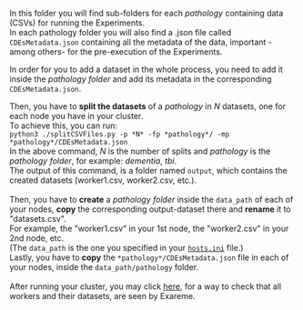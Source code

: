 In this folder you will find sub-folders for each *pathology* containing data (CSVs) for running the Experiments.<br/>
In each pathology folder you will also find a .json file called
```CDEsMetadata.json``` containing all the metadata of the data, important -among others- for the pre-execution of the Experiments. 

In order for you to add a dataset in the whole process, you need to add it inside the *pathology folder* and add its metadata in the corresponding ```CDEsMetadata.json```.

Then, you have to **split the datasets** of a *pathology* in *N* datasets, one for each node you have in your cluster.<br/>
To achieve this, you can run:<br/>
```python3 ./splitCSVFiles.py -p *N* -fp *pathology*/ -mp *pathology*/CDEsMetadata.json```<br/>
In the above command, *N* is the number of splits and *pathology* is the *pathology folder*, for example: *dementia*, *tbi*.<br/>
The output of this command, is a folder named ```output```, which contains the created datasets (worker1.csv, worker2.csv, etc.).<br/>
<br/>
Then, you have to **create** a *pathology folder* inside the ```data_path``` of each of your nodes, **copy** the corresponding output-dataset there and **rename** it to "datasets.csv".<br/>
For example, the "worker1.csv" in your 1st node, the "worker2.csv" in your 2nd node, etc.<br/>
(The ```data_path``` is the one you specified in your [```hosts.ini```](https://github.com/madgik/exareme/blob/master/Federated-Deployment/Documentation/Optionals.md#optional-initialize-hosts) file.)
<br/>
Lastly, you have to **copy** the ```*pathology*/CDEsMetadata.json``` file in each of your nodes, inside the ```data_path/pathology``` folder.<br/>
<br/>
After running your cluster, you may click [here](https://github.com/madgik/exareme/blob/master/Federated-Deployment/Documentation/Troubleshoot.md#check-that-all-workers-are-seen-by-exareme),
for a way to check that all workers and their datasets, are seen by Exareme.
